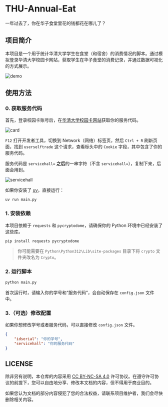 # THU-Annual-Eat

一年过去了，你在华子食堂里花的钱都花在哪儿了？

## 项目简介

本项目是一个用于统计华清大学学生在食堂（和宿舍）的消费情况的脚本。通过模拟登录华清大学校园卡网站，获取学生在华子食堂的消费记录，并通过数据可视化的方式展示。

![demo](./demo.png)

## 使用方法

### 0. 获取服务代码

首先，登录校园卡账号后，在[华清大学校园卡网站](https://card.tsinghua.edu.cn/userselftrade)获取你的服务代码。

![card](./card.png)

`F12` 打开开发者工具，切换到 Network（网络）标签页，然后 `Ctrl + R` 刷新页面，找到 `userselftrade` 这个请求，查看标头中的 `Cookie` 字段，其中包含了你的服务代码。

服务代码是 `servicehall=` **之后**的一串字符（不含 `servicehall=`），复制下来，后面会用到。

![servicehall](./servicehall.png)

如果你安装了 [uv](https://docs.astral.sh/uv/)，直接运行：

```bash
uv run main.py
```

### 1. 安装依赖

本项目依赖于 `requests` 和 `pycryptodome`，请确保你的 Python 环境中已经安装了这些库。

```bash
pip install requests pycryptodome
```

> 你可能需要在 `Python\Python312\Lib\site-packages` 目录下将 `crypto` 文件夹改名为 `Crypto`。

### 2. 运行脚本

```bash
python main.py
```

首次运行时，请输入你的学号和“服务代码”，会自动保存在 `config.json` 文件中。

### 3.（可选）修改配置

如果你想修改学号或者服务代码，可以直接修改 `config.json` 文件。

```json
{
    "idserial": "你的学号",
    "servicehall": "你的服务代码"
}
```

## LICENSE

除非另有说明，本仓库的内容采用 [CC BY-NC-SA 4.0](https://creativecommons.org/licenses/by-nc-sa/4.0/) 许可协议。在遵守许可协议的前提下，您可以自由地分享、修改本文档的内容，但不得用于商业目的。

如果您认为文档的部分内容侵犯了您的合法权益，请联系项目维护者，我们会尽快删除相关内容。
